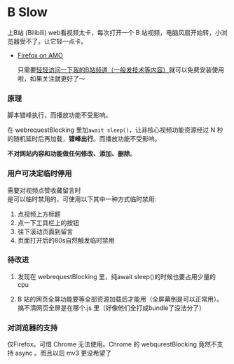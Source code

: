 # B Slow

上B站 (Bilibili) web看视频太卡，每次打开一个 B 站视频，电脑风扇开始转，小浏览器受不了。让它轻一点卡。

- [Firefox on AMO](https://addons.mozilla.org/firefox/addon/b-slow/)
  
  只需要[轻轻访问一下我的B站频道（一般发技术等内容）](https://space.bilibili.com/2123686105)就可以免费安装使用啦，如果关注就更好了～

### 原理

脚本错峰执行，而播放功能不受影响。

在 webrequestBlocking 里加`await sleep()`，让非核心视频功能资源经过 N 秒的随机延时后再加载，**错峰出行**。而播放功能不受影响。

**不对网站内容和功能做任何修改、添加、删除**。

### 用户可决定临时停用

需要对视频点赞收藏留言时  
是可以临时禁用的，可使用以下其中一种方式临时禁用:  

1. 点视频上方标题  
2. 点一下工具栏上的按钮  
3. 往下滚动页面到留言  
4. 页面打开后的80s自然触发临时禁用

### 待改进

1. 发现在 webrequestBlocking 里，纯await sleep()的时候也要占用少量的 cpu 

2. B 站的网页全屏功能要等全部资源加载后才能用（全屏幕倒是可以正常用）。搞不清网页全屏是在哪个.js 里（好像他们全打成bundle了没法分了）

### 对浏览器的支持

仅Firefox。可惜 Chrome 无法使用。Chrome 的 webqurestBlocking 竟然不支持 async 。而且以后 mv3 更没希望了
